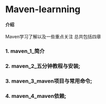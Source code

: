 # Maven-learnning

#### 介绍
Maven学习了解以及一些重点关注
总共包括四章

     

### 1. maven_1_简介

### 2. maven_2_五分钟教程与安装;

### 3. maven_3_maven项目与常用命令;

### 4. maven_4_maven依赖;


